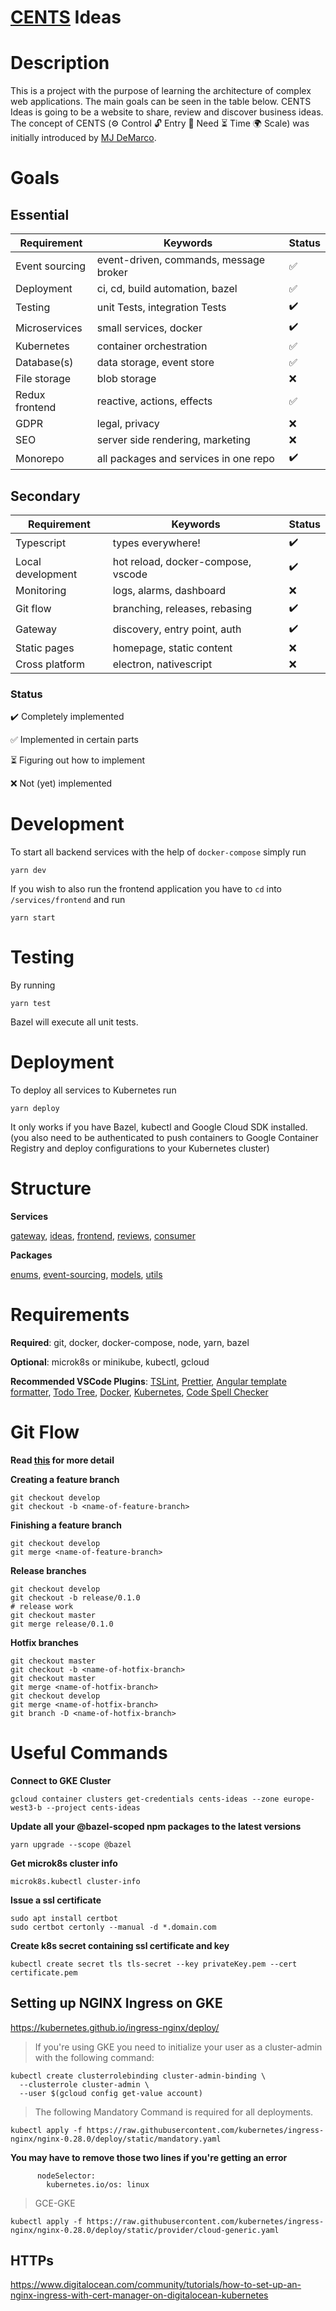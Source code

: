 # [CENTS](https://www.thefastlaneforum.com/community/threads/the-cents-business-commandments-for-entrepreneurs.81090/) Ideas

# Description

This is a project with the purpose of learning the architecture of complex web applications. The main goals can be seen in the table below. CENTS Ideas is going to be a website to share, review and discover business ideas. The concept of CENTS (⚙ Control 🔓 Entry 🙏 Need ⏳ Time 🌍 Scale) was initially introduced by [MJ DeMarco](http://www.mjdemarco.com/).

# Goals

## Essential

| Requirement    | Keywords                               | Status |
| -------------- | -------------------------------------- | ------ |
| Event sourcing | event-driven, commands, message broker | ✅     |
| Deployment     | ci, cd, build automation, bazel        | ✅     |
| Testing        | unit Tests, integration Tests          | ✔️     |
| Microservices  | small services, docker                 | ✔️     |
| Kubernetes     | container orchestration                | ✅     |
| Database(s)    | data storage, event store              | ✅     |
| File storage   | blob storage                           | ❌     |
| Redux frontend | reactive, actions, effects             | ✅     |
| GDPR           | legal, privacy                         | ❌     |
| SEO            | server side rendering, marketing       | ❌     |
| Monorepo       | all packages and services in one repo  | ✔️     |

## Secondary

| Requirement       | Keywords                           | Status |
| ----------------- | ---------------------------------- | ------ |
| Typescript        | types everywhere!                  | ✔️     |
| Local development | hot reload, docker-compose, vscode | ✔️     |
| Monitoring        | logs, alarms, dashboard            | ❌     |
| Git flow          | branching, releases, rebasing      | ✔️     |
| Gateway           | discovery, entry point, auth       | ✔️     |
| Static pages      | homepage, static content           | ❌     |
| Cross platform    | electron, nativescript             | ❌     |

### Status

✔️ Completely implemented

✅ Implemented in certain parts

⏳ Figuring out how to implement

❌ Not (yet) implemented

# Development

To start all backend services with the help of `docker-compose` simply run

```
yarn dev
```

If you wish to also run the frontend application you have to `cd` into `/services/frontend` and run

```
yarn start
```

# Testing

By running

```
yarn test
```

Bazel will execute all unit tests.

# Deployment

To deploy all services to Kubernetes run

```
yarn deploy
```

It only works if you have Bazel, kubectl and Google Cloud SDK installed. (you also need to be authenticated to push containers to Google Container Registry and deploy configurations to your Kubernetes cluster)

# Structure

**Services**

[gateway](https://github.com/flolude/cents-ideas/tree/develop/services/gateway), [ideas](https://github.com/flolude/cents-ideas/tree/develop/services/ideas), [frontend](https://github.com/flolude/cents-ideas/blob/develop/services/frontend), [reviews](https://github.com/flolude/cents-ideas/tree/develop/services/reviews), [consumer](https://github.com/flolude/cents-ideas/tree/develop/services/consumer)

**Packages**

[enums](https://github.com/flolude/cents-ideas/tree/master/packages/enums), [event-sourcing](https://github.com/flolude/cents-ideas/tree/master/packages/event-sourcing), [models](https://github.com/flolude/cents-ideas/tree/master/packages/models), [utils](https://github.com/flolude/cents-ideas/tree/master/packages/utils)

# Requirements

**Required**: git, docker, docker-compose, node, yarn, bazel

**Optional**: microk8s or minikube, kubectl, gcloud

**Recommended VSCode Plugins**: [TSLint](https://marketplace.visualstudio.com/items?itemName=ms-vscode.vscode-typescript-tslint-plugin), [Prettier](https://marketplace.visualstudio.com/items?itemName=esbenp.prettier-vscode), [Angular template formatter](https://marketplace.visualstudio.com/items?itemName=stringham.angular-template-formatter), [Todo Tree](https://marketplace.visualstudio.com/items?itemName=Gruntfuggly.todo-tree), [Docker](https://marketplace.visualstudio.com/items?itemName=ms-azuretools.vscode-docker), [Kubernetes](https://marketplace.visualstudio.com/items?itemName=ms-kubernetes-tools.vscode-kubernetes-tools), [Code Spell Checker](https://marketplace.visualstudio.com/items?itemName=streetsidesoftware.code-spell-checker)

# Git Flow

**Read [this](https://www.atlassian.com/git/tutorials/comparing-workflows/gitflow-workflow) for more detail**

**Creating a feature branch**

```
git checkout develop
git checkout -b <name-of-feature-branch>
```

**Finishing a feature branch**

```
git checkout develop
git merge <name-of-feature-branch>
```

**Release branches**

```
git checkout develop
git checkout -b release/0.1.0
# release work
git checkout master
git merge release/0.1.0
```

**Hotfix branches**

```
git checkout master
git checkout -b <name-of-hotfix-branch>
git checkout master
git merge <name-of-hotfix-branch>
git checkout develop
git merge <name-of-hotfix-branch>
git branch -D <name-of-hotfix-branch>
```

# Useful Commands

**Connect to GKE Cluster**

```
gcloud container clusters get-credentials cents-ideas --zone europe-west3-b --project cents-ideas
```

**Update all your @bazel-scoped npm packages to the latest versions**

```
yarn upgrade --scope @bazel
```

**Get microk8s cluster info**

```
microk8s.kubectl cluster-info
```

**Issue a ssl certificate**

```
sudo apt install certbot
sudo certbot certonly --manual -d *.domain.com
```

**Create k8s secret containing ssl certificate and key**

```
kubectl create secret tls tls-secret --key privateKey.pem --cert certificate.pem
```

## Setting up NGINX Ingress on GKE

https://kubernetes.github.io/ingress-nginx/deploy/

> If you're using GKE you need to initialize your user as a cluster-admin with the following command:

```
kubectl create clusterrolebinding cluster-admin-binding \
  --clusterrole cluster-admin \
  --user $(gcloud config get-value account)
```

> The following Mandatory Command is required for all deployments.

```
kubectl apply -f https://raw.githubusercontent.com/kubernetes/ingress-nginx/nginx-0.28.0/deploy/static/mandatory.yaml
```

**You may have to remove those two lines if you're getting an error**

```
      nodeSelector:
        kubernetes.io/os: linux
```

> GCE-GKE

```
kubectl apply -f https://raw.githubusercontent.com/kubernetes/ingress-nginx/nginx-0.28.0/deploy/static/provider/cloud-generic.yaml
```

## HTTPs

https://www.digitalocean.com/community/tutorials/how-to-set-up-an-nginx-ingress-with-cert-manager-on-digitalocean-kubernetes
